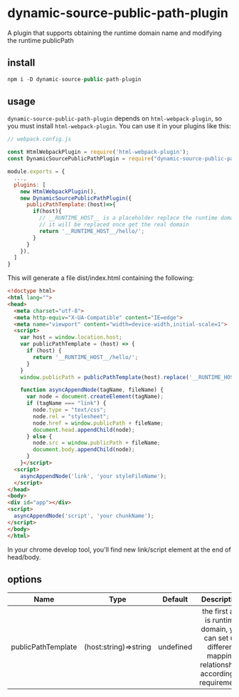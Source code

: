 # dynamic-source-public-path-plugin 

A plugin that supports obtaining the runtime domain name and modifying the runtime publicPath

## install
```js
npm i -D dynamic-source-public-path-plugin
```
## usage
`dynamic-source-public-path-plugin` depends on `html-webpack-plugin`, so you must install `html-webpack-plugin`. You can use it in your plugins like this:
```js
// webpack.config.js

const HtmlWebpackPlugin = require('html-webpack-plugin');
const DynamicSourcePublicPathPlugin = require("dynamic-source-public-path-plugin");

module.exports = {
  ...,
  plugins: [
    new HtmlWebpackPlugin(),
    new DynamicSourcePublicPathPlugin({
      publicPathTemplate:(host)=>{
        if(host){
          // __RUNTIME_HOST__ is a placeholder replace the runtime domain
          // it will be replaced once get the real domain 
          return '__RUNTIME_HOST__/hello/';
        }
      }
    }),
  ]
}


```
This will generate a file dist/index.html containing the following:
```html
<!doctype html>
<html lang="">
<head>
  <meta charset="utf-8">
  <meta http-equiv="X-UA-Compatible" content="IE=edge">
  <meta name="viewport" content="width=device-width,initial-scale=1">
  <script>
    var host = window.location.host;
    var publicPathTemplate = (host) => {
      if (host) {
        return '__RUNTIME_HOST__/hello/';
      }
    }
    window.publicPath = publicPathTemplate(host).replace('__RUNTIME_HOST__', host)

    function asyncAppendNode(tagName, fileName) {
      var node = document.createElement(tagName);
      if (tagName === "link") {
        node.type = "text/css";
        node.rel = "stylesheet";
        node.href = window.publicPath + fileName;
        document.head.appendChild(node);
      } else {
        node.src = window.publicPath + fileName;
        document.body.appendChild(node);
      }
    }</script>
  <script>
    asyncAppendNode('link', 'your styleFileName');
  </script>
</head>
<body>
<div id="app"></div>
<script>
  asyncAppendNode('script', 'your chunkName');
</script>
</body>
</html>

```
In your chrome develop tool, you'll find new link/script element at the end of head/body.

## options
|   Name    |   Type    |   Default |   Description |
|:---------:|:---------:|:---------:|:---------:|
|publicPathTemplate|(host:string)=>string|undefined|the first arg is runtime domain, you can set up different mapping relationships according to requirements|



